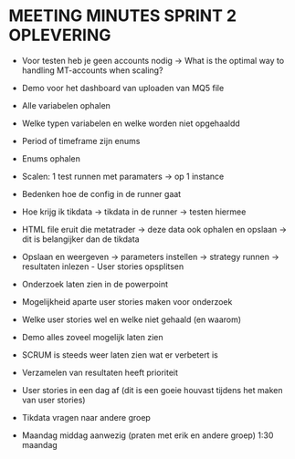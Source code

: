 # MEETING MINUTES SPRINT 2 OPLEVERING 

- Voor testen heb je geen accounts nodig → What is the optimal way to handling MT-accounts when scaling? 

- Demo voor het dashboard van uploaden van MQ5 file  

- Alle variabelen ophalen  

- Welke typen variabelen en welke worden niet opgehaaldd  

- Period of timeframe zijn enums  

- Enums ophalen  

- Scalen: 1 test runnen met paramaters → op 1 instance  

- Bedenken hoe de config in de runner gaat  

- Hoe krijg ik tikdata → tikdata in de runner → testen hiermee  

- HTML file eruit die metatrader → deze data ook ophalen en opslaan → dit is belangijker dan de tikdata  

- Opslaan en weergeven → parameters instellen → strategy runnen → resultaten inlezen - User stories opsplitsen  

- Onderzoek laten zien in de powerpoint  

- Mogelijkheid aparte user stories maken voor onderzoek  

- Welke user stories wel en welke niet gehaald (en waarom)  

- Demo alles zoveel mogelijk laten zien  

- SCRUM is steeds weer laten zien wat er verbetert is  

- Verzamelen van resultaten heeft prioriteit  

- User stories in een dag af (dit is een goeie houvast tijdens het maken van user stories)  

- Tikdata vragen naar andere groep  

- Maandag middag aanwezig (praten met erik en andere groep) 1:30 maandag 
